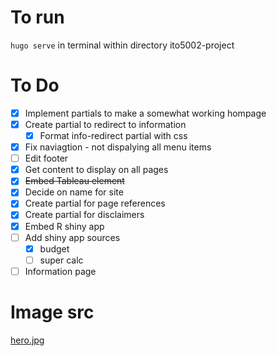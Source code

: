 # To run
`hugo serve` in terminal within directory ito5002-project

# To Do
- [x] Implement partials to make a somewhat working hompage
- [x] Create partial to redirect to information
    - [x] Format info-redirect partial with css
- [x] Fix naviagtion - not dispalying all menu items
- [ ] Edit footer
- [x] Get content to display on all pages
- [x] ~~Embed Tableau element~~
- [x] Decide on name for site
- [x] Create partial for page references
- [x] Create partial for disclaimers
- [x] Embed R shiny app
- [ ] Add shiny app sources
    - [x] budget
    - [ ] super calc 
- [ ] Information page

# Image src
[hero.jpg](https://www.pexels.com/photo/brunette-relaxing-with-rose-on-chair-15781480/)